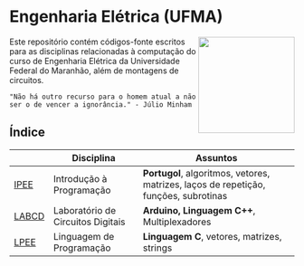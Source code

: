 # Engenharia Elétrica (UFMA)

<img
src="https://portalpadrao.ufma.br/site/institucional/superintendencias/sce/manual-da-marca/png-logo-ufma-colorido.png/@@images/image.png"
width="170" align="right">
</a>

Este repositório contém códigos-fonte escritos para as disciplinas relacionadas à computação do curso de Engenharia Elétrica da Universidade Federal do Maranhão, além de montagens de circuitos.

    "Não há outro recurso para o homem atual a não ser o de vencer a ignorância." - Júlio Minham
    
## Índice

[IPEE]: https://github.com/thearthurlima/EngenhariaEletrica/tree/main/IPEE
[LABCD]: https://github.com/thearthurlima/EngenhariaEletrica/tree/main/LABCD
[LPEE]: https://github.com/thearthurlima/EngenhariaEletrica/tree/main/LPEE

|        | Disciplina  | Assuntos       |
| ------ | ----------- | ---------------|
| [IPEE] | Introdução à Programação | **Portugol**, algoritmos, vetores, matrizes, laços de repetição, funções, subrotinas
| [LABCD] | Laboratório de Circuitos Digitais | **Arduino, Linguagem C++**, Multiplexadores
| [LPEE] | Linguagem de Programação | **Linguagem C**, vetores, matrizes, strings

<!-- | [IACOM](https://github.com/thearthurlima/EngenhariaEletrica/tree/main/IACOM) | Introdução à Arquitetura de Computadores | **Assembly, Linguagem C**, PIC16F84A | -->
